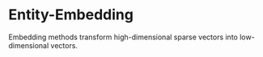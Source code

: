 # Entity-Embedding
Embedding methods transform high-dimensional sparse vectors into low-dimensional vectors. 

